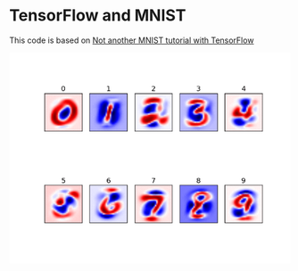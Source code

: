 # TensorFlow and MNIST

This code is based on [Not another MNIST tutorial with TensorFlow](https://www.oreilly.com/learning/not-another-mnist-tutorial-with-tensorflow)

![](/images/result-1.gif)
